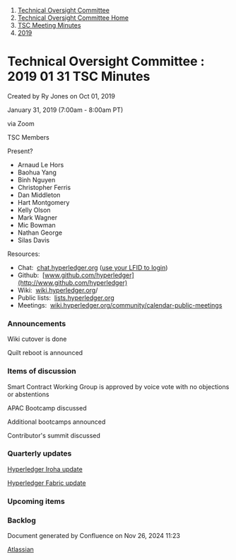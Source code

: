 1. [Technical Oversight Committee](index.html)
2. [Technical Oversight Committee Home](Technical-Oversight-Committee-Home_21430274.html)
3. [TSC Meeting Minutes](TSC-Meeting-Minutes_21448544.html)
4. [2019](2019_21448546.html)

# Technical Oversight Committee : 2019 01 31 TSC Minutes

Created by Ry Jones on Oct 01, 2019

January 31, 2019 (7:00am - 8:00am PT)

via Zoom

TSC Members

Present?

- Arnaud Le Hors
- Baohua Yang
- Binh Nguyen
- Christopher Ferris
- Dan Middleton
- Hart Montgomery
- Kelly Olson
- Mark Wagner
- Mic Bowman
- Nathan George
- Silas Davis
  

Resources:

- Chat:  [chat.hyperledger.org](http://chat.hyperledger.org/) ([use your LFID to login](https://www.youtube.com/watch?v=EEc4JRyaAoA))
- Github:  [www.github.com/hyperledger](http://www.github.com/hyperledger)
- Wiki:  [wiki.hyperledger.org](https://lf-hyperledger.atlassian.net)/
- Public lists:  [lists.hyperledger.org](https://lists.hyperledger.org)
- Meetings:  [wiki.hyperledger.org/community/calendar-public-meetings](https://lf-hyperledger.atlassian.net/community/calendar-public-meetings)

### Announcements

Wiki cutover is done

Quilt reboot is announced

### Items of discussion

Smart Contract Working Group is approved by voice vote with no objections or abstentions

APAC Bootcamp discussed

Additional bootcamps announced

Contributor's summit discussed

### Quarterly updates

[Hyperledger Iroha update](https://lf-hyperledger.atlassian.net/display/HYP/2019+Q1+Hyperledger+Iroha)

[Hyperledger Fabric update](https://lf-hyperledger.atlassian.net/display/HYP/2019+Q1+Hyperledger+Fabric)

### Upcoming items

### Backlog

Document generated by Confluence on Nov 26, 2024 11:23

[Atlassian](http://www.atlassian.com/)
